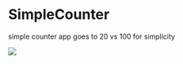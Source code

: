 # SimpleCounter
simple counter app
goes to 20 vs 100 for simplicity

<img src="https://github.com/jemarasmith/SimpleCounter/blob/master/simplecounter.gif" />
